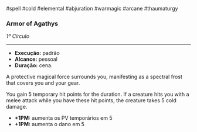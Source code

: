 #spell #cold #elemental #abjuration #warmagic #arcane #thaumaturgy

### Armor of Agathys

_1º Círculo_

---

- **Execução:** padrão
- **Alcance:** pessoal
- **Duração:** cena.

A protective magical force surrounds you, manifesting as a spectral frost that covers you and your gear.

You gain 5 temporary hit points for the duration. If a creature hits you with a melee attack while you have these hit points, the creature takes 5 cold damage.

- **+1PM:** aumenta os PV temporários em 5
- **+1PM:** aumenta o dano em 5
